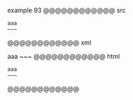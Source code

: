 example 93
@@@@@@@@@@@@ src
~~~~
aaa
~~~
~~~~
@@@@@@@@@@@@ xml
<?xml version="1.0" encoding="UTF-8"?>
<!DOCTYPE document SYSTEM "CommonMark.dtd">
<document xmlns="http://commonmark.org/xml/1.0">
  <code_block>aaa
~~~
</code_block>
</document>
@@@@@@@@@@@@ html
<pre><code>aaa
~~~
</code></pre>
@@@@@@@@@@@@
